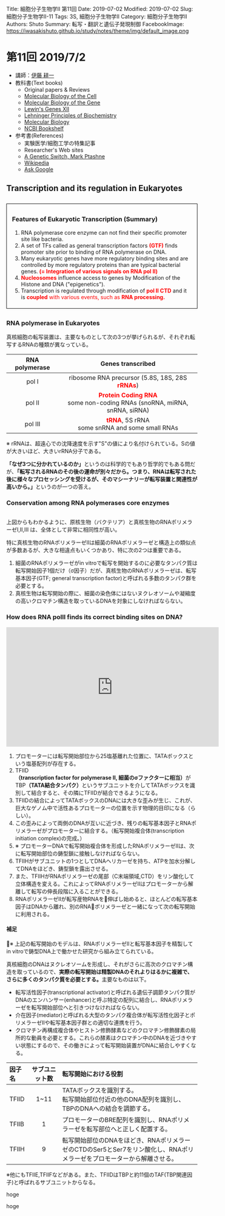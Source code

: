 Title: 細胞分子生物学Ⅱ 第11回
Date: 2019-07-02
Modified: 2019-07-02
Slug: 細胞分子生物学Ⅱ-11
Tags: 3S, 細胞分子生物学Ⅱ
Category: 細胞分子生物学Ⅱ
Authors: Shuto
Summary: 転写・翻訳と遺伝子発現制御
FacebookImage: https://iwasakishuto.github.io/study/notes/theme/img/default_image.png

# 第11回 2019/7/2
- 講師：[伊藤 耕一](http://www.cbms.k.u-tokyo.ac.jp/lab/ito.html)
- 教科書(Text books)
  - Original papers & Reviews
  - [Molecular Biology of the Cell](https://www.amazon.co.jp/Molecular-Biology-Cell-Bruce-Alberts/dp/0815344643)
  - [Molecular Biology of the Gene](https://www.amazon.co.jp/Molecular-Biology-Gene-James-Watson/dp/0321762436)
  - [Lewin's Genes XII](https://www.amazon.co.jp/Lewins-Genes-XII/dp/1284104494)
  - [Lehninger Principles of Biochemistry](https://www.amazon.co.jp/Lehninger-Principles-Biochemistry-Michael-Cox/dp/1464109621)
  - [Molecular Biology](https://www.amazon.co.jp/Molecular-Biology-Robert-F-Weaver/dp/0071102167)
  - [NCBI Bookshelf](https://www.ncbi.nlm.nih.gov/books/)
- 参考書(References)
  - 実験医学/細胞工学の特集記事
  - Researcher's Web sites
  - [A Genetic Switch, Mark Ptashne](https://www.amazon.com/Genetic-Switch-Third-Lambda-Revisited/dp/0879697164)
  - [Wikipedia](https://www.wikipedia.org/)
  - [Ask Google](https://www.google.com/)

## Transcription and its regulation in Eukaryotes

<div style="border: solid 1.0px #000000;padding: 0.5em 1em; margin: 2em 0;">
  <h3>Features of Eukaryotic Transcription (Summary)</h3>
  <ol>
    <li>RNA polymerase core enzyme can not find their specific promoter site like bacteria.</li>
    <li>A set of TFs called as general transcription factors <font color="red"><b>(GTF)</b></font> finds promoter site prior to binding of RNA polymerase on DNA.</li>
    <li>Many eukaryotic genes have more regulatory binding sites and are controlled by more regulatory proteins than are typical bacterial genes.<font color="red"><b> (= Integration of various signals on RNA pol Ⅱ)</b></font></li>
    <li><font color="red"><b>Nucleosomes</b></font> influence access to genes by Modification of the Histone and DNA ("epigenetics").</li>
    <li>Transcription is regulated through modification of <font color="red"><b>pol Ⅱ CTD</b></font> and it is <font color="red"><b>coupled</b> with various events, such as <font color="red"><b>RNA processing.</b></font></font></li>
  </ol>
</div>

### RNA polymerase in Eukaryotes
真核細胞の転写装置は、主要なものとして次の3つが挙げられるが、それぞれ転写するRNAの種類が異なっている。

|RNA polymerase|Genes transcribed|
|:--:|:--:|
|pol Ⅰ|ribosome RNA precursor (5.8S, 18S, 28S <font color="red"><b>rRNAs</b></font>)|
|pol Ⅱ|<font color="red"><b>Protein Coding RNA</b></font> <br>some non-coding RNAs (snoRNA, miRNA, snRNA, siRNA)|
|pol Ⅲ|<font color="red"><b>tRNA</b></font>, 5S rRNA<br>some snRNA and some small RNAs|

※ rRNAは、超遠心での沈降速度を示す"S"の値により名付けられている。Sの値が大きいほど、大きいrRNA分子である。

<b>「なぜ3つに分かれているのか」</b>というのは科学的でもあり哲学的でもある問だが、<b>「転写されるRNAのその後の運命が別々だから。つまり、RNAは転写された後に様々なプロセッシングを受けるが、そのマシーナリーが転写装置と関連性が高いから。」</b>というのが一つの答え。

### Conservation among RNA polymerases core enzymes

<img>

上図からもわかるように、原核生物（バクテリア）と真核生物のRNAポリメラーゼⅠ,Ⅱ,Ⅲ は、全体として非常に相同性が高い。

特に真核生物のRNAポリメラーゼⅡは細菌のRNAポリメラーゼと構造上の類似点が多数あるが、大きな相違点もいくつかあり、特に次の2つは重要である。

1. 細菌のRNAポリメラーゼが<span class="試験管内">in vitro</span>で転写を開始するのに必要なタンパク質は転写開始因子1個だけ<span class="marker-pink">（σ因子）</span>だが、真核生物のRNAポリメラーゼは、<span class="marker-pink">転写基本因子(GTF; general transcription factor)</span>と呼ばれる多数のタンパク群を必要とする。
2. 真核生物は転写開始の際に、細菌の染色体にはないヌクレオソームや凝縮度の高いクロマチン構造を取っているDNAを対象にしなければならない。

### How does RNA polⅡ finds its correct binding sites on DNA?

<iframe width="560" height="315" src="https://www.youtube.com/embed/7oaHzmYT8h8?start=4" frameborder="0" allow="accelerometer; autoplay; encrypted-media; gyroscope; picture-in-picture" allowfullscreen></iframe>

1. プロモーターには転写開始部位から25塩基離れた位置に、<span class="marker-pink">TATAボックス</span>という塩基配列が存在する。
2. <span class="marker-pink">TFⅡD</span><b>（transcription factor for polymerase Ⅱ, 細菌のσファクターに相当）</b>が<span class="marker-pink">TBP</span><b>（TATA結合タンパク）</b>というサブユニットを介してTATAボックスを識別して結合すると、その隣にTFⅡDが結合できるようになる。
3. TFⅡDの結合によってTATAボックスのDNAには大きな歪みが生じ、これが、巨大なゲノム中で活性あるプロモーターの位置を示す物理的目印になる（らしい）。
4. この歪みによって両側のDNAが互いに近づき、残りの転写基本因子とRNAポリメラーゼがプロモーターに結合する。<span class="marker-pink">（転写開始複合体(transcription initiation complex)の完成。）</span>
5. ※ プロモーターDNAで転写開始複合体を形成したRNAポリメラーゼⅡは、次に転写開始部位の<span class="marker-pink">鋳型鎖</span>に接触しなければならない。
6. TFⅡHがサブユニットの1つとしてDNAヘリカーゼを持ち、ATPを加水分解してDNAをほどき、鋳型鎖を露出させる。
7. また、TFⅡHがRNAポリメラーゼの尾部<span class="marker-pink">（C末端領域,CTD）</span>をリン酸化して立体構造を変える。これによってRNAポリメラーゼⅡはプロモーターから解離して転写の伸長段階に入ることができる。
8. RNAポリメラーゼⅡが転写産物RNAを伸ばし始めると、ほとんどの転写基本因子はDNAから離れ、別のRNAポリメラーゼと一緒になって次の転写開始に利用される。

#### 補足
※ 上記の転写開始のモデルは、RNAポリメラーゼⅡと転写基本因子を精製してin vitroで鋳型DNA上で働かせた研究から組み立てられている。

真核細胞のDNAはヌクレオソームを形成し、それがさらに高次のクロマチン構造を取っているので、<b>実際の転写開始は精製DNAのそれよりはるかに複雑で、さらに多くのタンパク質を必要とする。</b>主要なものは以下。

- <span class="marker-pink">転写活性因子(transcriptional activator)</span>と呼ばれる遺伝子調節タンパク質がDNAの<span class="marker-pink">エンハンサー(enhancer)</span>と呼ぶ特定の配列に結合し、RNAポリメラーゼを転写開始部位へと引きつけなければならない。
- <span class="marker-pink">介在因子(mediator)</span>と呼ばれる大型のタンパク複合体が転写活性化因子とポリメラーゼⅡや転写基本因子群との適切な連携を行う。
- <span class="marker-pink">クロマチン再構成複合体</span>や<span class="marker-pink">ヒストン修飾酵素</span>などのクロマチン修飾酵素の局所的な動員を必要とする。<span class="marker-pink">これらの酵素はクロマチン中のDNAを近づきやすい状態にする</span>ので、その働きによって転写開始装置がDNAに結合しやすくなる。

|因子名|サブユニット数|転写開始における役割|
|:--|:--:|:--|
|TFⅡD|1~11|TATAボックスを識別する。<br>転写開始部位付近の他のDNA配列を識別し、TBPのDNAへの結合を調節する。|
|TFⅡB|1|プロモーターの<span class="プロモーター内にある機能配列。TFⅡB recognition element">BRE配列</span>を識別し、RNAポリメラーゼを転写部位へと正しく配置する。|
|TFⅡH|9|転写開始部位のDNAをほどき、RNAポリメラーゼのCTDのSer5とSer7をリン酸化し、RNAポリメラーゼをプロモーターから解離させる。|

※他にもTFⅡE,TFⅡFなどがある。また、TFⅡDはTBPと約11個のTAF(TBP関連因子)と呼ばれるサブユニットからなる。


hoge



hoge
